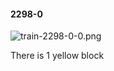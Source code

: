 #### 2298-0
![train-2298-0-0.png](https://github.com/lil-lab/nlvr/raw/master/nlvr/train/images/60/train-2298-0-0.png "train-2298-0-0.png")

There is 1 yellow block
